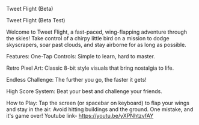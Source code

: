 Tweet Flight (Beta)


Tweet Flight (Beta Test)

Welcome to Tweet Flight, a fast-paced, wing-flapping adventure through the skies!
Take control of a chirpy little bird on a mission to dodge skyscrapers, soar past clouds, and stay airborne for as long as possible.

 Features:
One-Tap Controls: Simple to learn, hard to master.

Retro Pixel Art: Classic 8-bit style visuals that bring nostalgia to life.

Endless Challenge: The further you go, the faster it gets!

High Score System: Beat your best and challenge your friends.

 How to Play:
Tap the screen (or spacebar on keyboard) to flap your wings and stay in the air. Avoid hitting buildings and the ground. One mistake, and it's game over!
Youtube link- https://youtu.be/yXPNhtzvfAY
